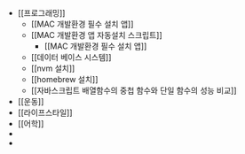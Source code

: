 - [[프로그래밍]]
	- [[MAC 개발환경 필수 설치 앱]]
	- [[MAC 개발환경 앱 자동설치 스크립트]]
		- [[MAC 개발환경 필수 설치 앱]]
	- [[데이터 베이스 시스템]]
	- [[nvm 설치]]
	- [[homebrew 설치]]
	- [[자바스크립트 배열함수의 중첩 함수와 단일 함수의 성능 비교]]
- [[운동]]
- [[라이프스타일]]
- [[어학]]
-
-